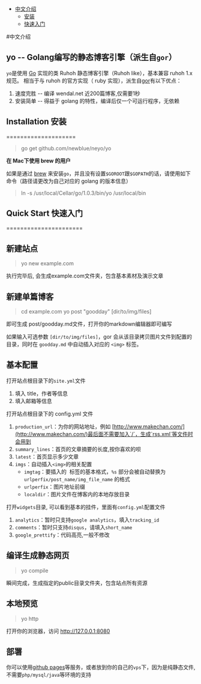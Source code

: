 * [中文介绍](#chinese-introduction)
    * [安装](#installation-安装)
    * [快速入门](#quick-start-快速入门)

#中文介绍

## yo -- Golang编写的静态博客引擎（派生自`gor`）

`yo`是使用 [Go](http://golang.org/) 实现的类 Ruhoh 静态博客引擎（Ruhoh like），基本兼容 ruhoh 1.x 规范。
相当于与 ruhoh 的官方实现（ ruby 实现），派生自[gor](http://github.com/wendal/gor.git)有以下优点：

1. 速度完胜 -- 编译 wendal.net 近200篇博客,仅需要1秒
2. 安装简单 -- 得益于 golang 的特性，编译后仅一个可运行程序，无依赖

## Installation 安装
====================

> go get github.com/newblue/neyo/yo

**在 Mac下使用 brew 的用户**

如果是通过 [brew](https://github.com/mxcl/homebrew) 来安装`go`，并且没有设置`$GOROOT`跟`$GOPATH`的话，请使用如下命令（路径请更改为自己对应的 golang 的版本信息）

> ln -s /usr/local/Cellar/go/1.0.3/bin/yo /usr/local/bin

## Quick Start 快速入门
======================

新建站点
--------

> yo new example.com

执行完毕后, 会生成example.com文件夹，包含基本素材及演示文章

新建单篇博客
-----------

> cd example.com
> yo post "goodday" [dir/to/img/files]

即可生成 post/goodday.md文件，打开你的markdown编辑器即可编写

如果输入可选参数 `[dir/to/img/files]`，gor 会从该目录拷贝图片文件到配置的目录，同时在 `goodday.md` 中自动插入对应的 `<img>` 标签。

基本配置
--------

打开站点根目录下的`site.yml`文件

1. 填入 title，作者等信息
2. 填入邮箱等信息

打开站点根目录下的 config.yml 文件

1. `production_url`：为你的网站地址，例如 [http://www.makechan.com/](http://www.makechan.com/)最后面不需要加入`/`，生成`rss.xml`等文件时会用到
2. `summary_lines`：首页的文章摘要的长度,按你喜欢的呗
3. `latest`：首页显示多少文章
4. `imgs`：自动插入`<img>`的相关配置
   * `imgtag`：要插入的 <img> 标签的基本格式，`%s` 部分会被自动替换为 `urlperfix/post_name/img_file_name` 的格式
   * `urlperfix`：图片地址前缀
   * `localdir`：图片文件在博客内的本地存放目录

打开`widgets`目录, 可以看到基本的挂件，里面有`config.yml`配置文件

1. `analytics`：暂时只支持`google analytics`，填入`tracking_id`
2. `comments`：暂时只支持`disqus`，请填入`short_name`
3. `google_prettify`：代码高亮,一般不修改


编译生成静态网页
--------------

> yo compile

瞬间完成，生成指定的public目录文件夹，包含站点所有资源

本地预览
-------

> yo http

打开你的浏览器，访问 http://127.0.0.1:8080

部署
-----

你可以使用[github pages](http://pages.github.com/)等服务，或者放到你的自己的`vps`下，因为是纯静态文件,不需要`php/mysql/java`等环境的支持


